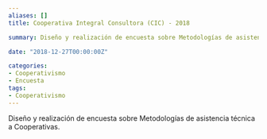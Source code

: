 ```yaml
---
aliases: []
title: Cooperativa Integral Consultora (CIC) - 2018

summary: Diseño y realización de encuesta sobre Metodologías de asistencia técnica a Cooperativas. 

date: "2018-12-27T00:00:00Z"

categories:
- Cooperativismo
- Encuesta
tags:
- Cooperativismo
---
```


Diseño y realización de encuesta sobre Metodologías de asistencia técnica a Cooperativas. 